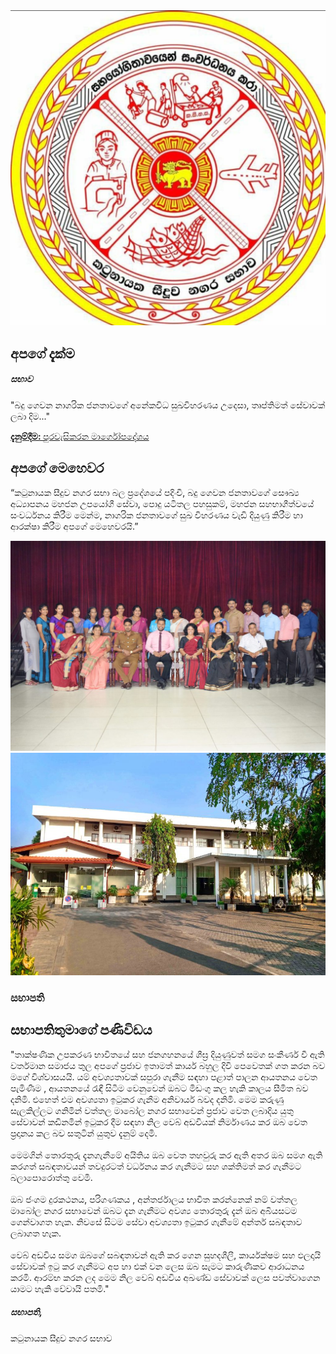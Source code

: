 <div class="container vision">
  <img class="vision-img" src="/static/images/katunayake-logo.jpg" alt="council logo">
  <div class="row content-section">
    <div class="col-lg-6 col-md-12">
      <h2 class="content-title"> අපගේ දැක්ම </h2>
      <h5 class="content-subtitle text-muted"> සභාව</h5>
      <p class="content-text">"බදු ගෙවන නාගරික ජනතාවගේ අනේකවිධ සුඛවිහරණය උදෙසා, තෘප්තිමත් සේවාවක් ලබා දිම..."</p>
        <a href="/">
          <div class="alert alert-danger" role="alert">
            <strong>දැනුම්දීම: </strong> පුරවැසිකරන මාර්ගෝපදේශය
          </div>
        </a>
    </div>
    <div class="col-lg-6 col-md-12 image-section">
      <h2 class="content-title"> අපගේ මෙහෙවර</h2>
      <p>
        “කටුනායක සීදුව නගර සභා බල ප්‍රදේශයේ පදිංචි, බදු ගෙවන ජනතාවගේ සෞඛ්‍ය අධ්‍යාපනය මහජන උපයෝගී සේවා, පොදු යටිතල පහසුකම්, මහජන සහභාගීත්වයේ සංවර්ධනය කිරීම මෙන්ම, නාගරික ජනතාවගේ සුඛ විහරණය වැඩි දියුණු කිරීම හා ආරක්ෂා කිරීම අපගේ මෙහෙවරයි.”
      </p>
    </div>
  </div>
</div>

<div class="container vision">
  <div class="row content-section">
    <div class="col-lg-6 col-md-12">
  <img src="/static/images/DSC_0275-8x12-1-1024x683.jpg" alt="council logo">
    </div>
    <div class="col-lg-6 col-md-12 image-section">
  <img src="/static/images/Untitled-1-copy-Low-copy-768x543.jpg" alt="council logo">
    </div>
  </div>
</div>


<!-- Chairman -->
<div class="container vision">
    <h3 class="mb-4 text-center">සභාපති</h3>
      <div class="row content-section">
            <div class="container w-100 chairman-section text-center py-5">
                <div class="row justify-content-center">
                    <div class="col-lg-8">
                    <i class="bi bi-quote quote-icon"></i>
                    <h2 class="mt-3">සභාපතිතුමාගේ පණිවිඩය</h2>
                    <p class="chairman-text mt-3">
                        "තාක්ෂණික උපකරණ භාවිතයේ  සහ ජනගහනයේ ශීඝ්‍ර දියුණුවත් සමග සංකීර්ණ වී ඇති වර්තමාන සමාජය තුල අපගේ ප්‍රජාව ඉතාමත් කාර්ය බහුල දිවි පෙවෙතක් ගත කරන බව මගේ විශ්වාසයයි. යම් අවශ්‍යතාවක් සපුරා ගැනීම සඳහා පළාත් පාලන ආයතනය වෙත පැමිණීම , ආයතනයේ රැඳී සිටීම වෙනුවෙන් ඔබට මිඩංගු කල හැකි කාලය  සීමිත බව දනිමි. එහෙත් එම අවශ්‍යතා ඉටුකර ගැනීම අනිවාර්ය බවද දනිමි. මෙම කරුණු සැලකිල්ලට ගනිමින් වත්තල මාබෝල නගර සභාවෙන් ප්‍රජාව වෙත ලබාදිය යුතු සේවාවන් කඩිනමින් ඉටුකර දීම සඳහා නිල වෙබ් අඩවියක් නිර්මාණය කර ඔබ වෙත ප්‍රදානය කල බව සතුටින් යුතුව දැනුම් දෙමි.<br></br>
                        මෙමගින් තොරතුරු දැනගැනීමේ අයිතිය ඔබ වෙත තහවුරු කර ඇති අතර ඔබ සමග ඇති කරගත් සබඳතාවයන් තවදුරටත් වර්ධනය කර ගැනීමට සහ ශක්තිමත් කර ගැනීමට බලාපොරොත්තු වෙමි.<br></br>
                        ඔබ ජංගම දුරකථනය, පරිගණකය , අන්තර්ජාලය භාවිත කරන්නෙක් නම් වත්තල මාබෝල නගර සභාවෙන් ඔබට දැන ගැනීමට අවශ්‍ය තොරතුරු දැන් ඔබ අබියසටම ගෙන්වාගත හැක. නිවසේ සිටම සේවා අවශ්‍යතා ඉටුකර ගැනීමේ අන්තර් සබඳතාව ලබාගත හැක.
                        <br></br>
                        වෙබ් අඩවිය සමග ඔබගේ සබඳතාවන් ඇති කර ගෙන සුහදශීලී, කාර්යක්ෂම සහ ඵලදායි සේවාවක් ඉටු කර ගැනීමට අප හා එක් වන ලෙස ඔබ සැමට කාරුණිකව ආරාධනය කරමි.
                        ආරම්භ කරන ලද මෙම නිල වෙබ් අඩවිය අඛණ්ඩ සේවාවක් ලෙස පවත්වාගෙන යාමට හැකි වේවායි පතමි."
                    </p>
                    <h5 class="mt-4">සභාපති,</h5>
                    <p class="">කටුනායක සීදුව නගර සභාව</p>
                    </div>
                </div>
            </div>
    </div>

